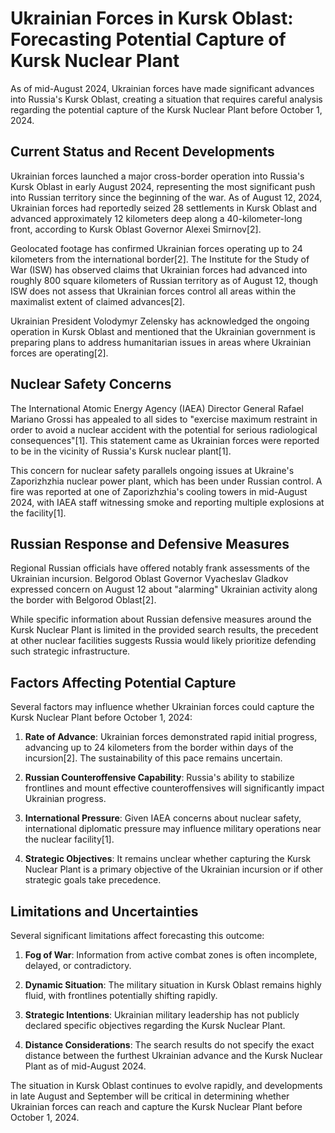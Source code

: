 # Ukrainian Forces in Kursk Oblast: Forecasting Potential Capture of Kursk Nuclear Plant

As of mid-August 2024, Ukrainian forces have made significant advances into Russia's Kursk Oblast, creating a situation that requires careful analysis regarding the potential capture of the Kursk Nuclear Plant before October 1, 2024.

## Current Status and Recent Developments

Ukrainian forces launched a major cross-border operation into Russia's Kursk Oblast in early August 2024, representing the most significant push into Russian territory since the beginning of the war. As of August 12, 2024, Ukrainian forces had reportedly seized 28 settlements in Kursk Oblast and advanced approximately 12 kilometers deep along a 40-kilometer-long front, according to Kursk Oblast Governor Alexei Smirnov[2].

Geolocated footage has confirmed Ukrainian forces operating up to 24 kilometers from the international border[2]. The Institute for the Study of War (ISW) has observed claims that Ukrainian forces had advanced into roughly 800 square kilometers of Russian territory as of August 12, though ISW does not assess that Ukrainian forces control all areas within the maximalist extent of claimed advances[2].

Ukrainian President Volodymyr Zelensky has acknowledged the ongoing operation in Kursk Oblast and mentioned that the Ukrainian government is preparing plans to address humanitarian issues in areas where Ukrainian forces are operating[2].

## Nuclear Safety Concerns

The International Atomic Energy Agency (IAEA) Director General Rafael Mariano Grossi has appealed to all sides to "exercise maximum restraint in order to avoid a nuclear accident with the potential for serious radiological consequences"[1]. This statement came as Ukrainian forces were reported to be in the vicinity of Russia's Kursk nuclear plant[1].

This concern for nuclear safety parallels ongoing issues at Ukraine's Zaporizhzhia nuclear power plant, which has been under Russian control. A fire was reported at one of Zaporizhzhia's cooling towers in mid-August 2024, with IAEA staff witnessing smoke and reporting multiple explosions at the facility[1].

## Russian Response and Defensive Measures

Regional Russian officials have offered notably frank assessments of the Ukrainian incursion. Belgorod Oblast Governor Vyacheslav Gladkov expressed concern on August 12 about "alarming" Ukrainian activity along the border with Belgorod Oblast[2].

While specific information about Russian defensive measures around the Kursk Nuclear Plant is limited in the provided search results, the precedent at other nuclear facilities suggests Russia would likely prioritize defending such strategic infrastructure.

## Factors Affecting Potential Capture

Several factors may influence whether Ukrainian forces could capture the Kursk Nuclear Plant before October 1, 2024:

1. **Rate of Advance**: Ukrainian forces demonstrated rapid initial progress, advancing up to 24 kilometers from the border within days of the incursion[2]. The sustainability of this pace remains uncertain.

2. **Russian Counteroffensive Capability**: Russia's ability to stabilize frontlines and mount effective counteroffensives will significantly impact Ukrainian progress.

3. **International Pressure**: Given IAEA concerns about nuclear safety, international diplomatic pressure may influence military operations near the nuclear facility[1].

4. **Strategic Objectives**: It remains unclear whether capturing the Kursk Nuclear Plant is a primary objective of the Ukrainian incursion or if other strategic goals take precedence.

## Limitations and Uncertainties

Several significant limitations affect forecasting this outcome:

1. **Fog of War**: Information from active combat zones is often incomplete, delayed, or contradictory.

2. **Dynamic Situation**: The military situation in Kursk Oblast remains highly fluid, with frontlines potentially shifting rapidly.

3. **Strategic Intentions**: Ukrainian military leadership has not publicly declared specific objectives regarding the Kursk Nuclear Plant.

4. **Distance Considerations**: The search results do not specify the exact distance between the furthest Ukrainian advance and the Kursk Nuclear Plant as of mid-August 2024.

The situation in Kursk Oblast continues to evolve rapidly, and developments in late August and September will be critical in determining whether Ukrainian forces can reach and capture the Kursk Nuclear Plant before October 1, 2024.